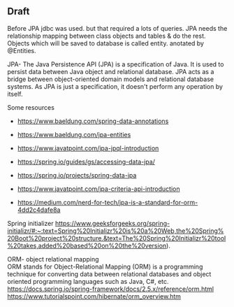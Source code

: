 ## Draft

Before JPA jdbc was used. but that required a lots of queries. JPA needs the relationship mapping between class objects and tables & do the rest.
Objects which will be saved to database is called entity. anotated by @Entities.

JPA- The Java Persistence API (JPA) is a specification of Java. It is used to persist data between Java object and relational database. 
JPA acts as a bridge between object-oriented domain models and relational database systems. As JPA is just a specification, it doesn't perform any operation by itself.

Some resources
- https://www.baeldung.com/spring-data-annotations
- https://www.baeldung.com/jpa-entities

- https://www.javatpoint.com/jpa-jpql-introduction

- https://spring.io/guides/gs/accessing-data-jpa/
- https://spring.io/projects/spring-data-jpa
- https://www.javatpoint.com/jpa-criteria-api-introduction
- https://medium.com/nerd-for-tech/jpa-is-a-standard-for-orm-4dd2c4dafe8a

Spring initializer
https://www.geeksforgeeks.org/spring-initializr/#:~:text=Spring%20Initializr%20is%20a%20Web,the%20Spring%20Boot%20project%20structure.&text=The%20Spring%20Initializr%20tool%20takes,added%20based%20on%20the%20version).

ORM- object relational mapping  
ORM stands for Object-Relational Mapping (ORM) is a programming technique for converting data between relational databases and object oriented programming languages such as Java, C#, etc.
https://docs.spring.io/spring-framework/docs/2.5.x/reference/orm.html
https://www.tutorialspoint.com/hibernate/orm_overview.htm
